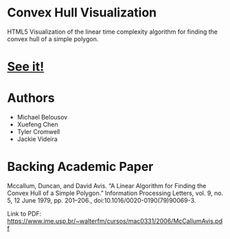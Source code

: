# Convex Hull Visualization

HTML5 Visualization of the linear time complexity algorithm for
finding the convex hull of a simple polygon.

# [See it!](https://computational-geometry-visualizations.github.io/convex-hull-visualization/)

# Authors

- Michael Belousov
- Xuefeng Chen
- Tyler Cromwell
- Jackie Videira

# Backing Academic Paper

Mccallum, Duncan, and David Avis. “A Linear Algorithm for Finding the Convex Hull of a Simple Polygon.” Information Processing Letters, vol. 9, no. 5, 12 June 1979, pp. 201–206., doi:10.1016/0020-0190(79)90069-3.

Link to PDF: https://www.ime.usp.br/~walterfm/cursos/mac0331/2006/McCallumAvis.pdf
